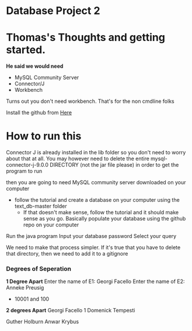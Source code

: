 # Database Project 2
 
# Thomas's Thoughts and getting started.
**He said we would need**
- MySQL Community Server
- Connector/J
- Workbench

Turns out you don't need workbench. That's for the non cmdline folks

Install the github from [Here](github.com/datacharmer/test_db)



    
# How to run this
Connector J is already installed in the lib folder so you don't need to worry about that at all. You may however need to delete the entire mysql-connector-j-9.0.0 DIRECTORY (not the jar file please) in order to get the program to run

then you are going to need MySQL community server downloaded on your computer
- follow the tutorial and create a database on your computer using the text_db-master folder
    - If that doesn't make sense, follow the tutorial and it should make sense as you go. Basically populate your database using the github repo on your computer

Run the java program
Input your database password
Select your query

We need to make that process simpler. 
If it's true that you have to delete that directory, then we need to add it to a gitignore

### Degrees of Seperation

**1 Degree Apart**
Enter the name of E1: Georgi Facello
Enter the name of E2: Anneke Preusig

- 10001 and 100


**2 degrees Apart**
Georgi Facello
1
Domenick Tempesti

Guther Holburn
Anwar Krybus

